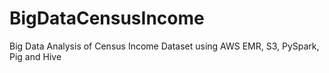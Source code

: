 # BigDataCensusIncome
Big Data Analysis of Census Income Dataset using AWS EMR, S3, PySpark, Pig and Hive
